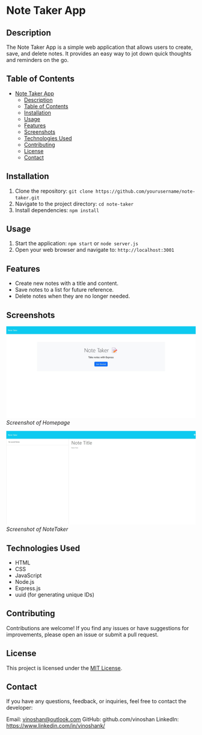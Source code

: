 # Note Taker App

## Description

The Note Taker App is a simple web application that allows users to create, save, and delete notes. It provides an easy way to jot down quick thoughts and reminders on the go.

## Table of Contents

- [Note Taker App](#note-taker-app)
  - [Description](#description)
  - [Table of Contents](#table-of-contents)
  - [Installation](#installation)
  - [Usage](#usage)
  - [Features](#features)
  - [Screenshots](#screenshots)
  - [Technologies Used](#technologies-used)
  - [Contributing](#contributing)
  - [License](#license)
  - [Contact](#contact)

## Installation

1. Clone the repository: `git clone https://github.com/yourusername/note-taker.git`
2. Navigate to the project directory: `cd note-taker`
3. Install dependencies: `npm install`

## Usage

1. Start the application: `npm start` or `node server.js`
2. Open your web browser and navigate to: `http://localhost:3001`

## Features

- Create new notes with a title and content.
- Save notes to a list for future reference.
- Delete notes when they are no longer needed.

## Screenshots

![Screenshot 1](./public/assets/images/screenshot1.jpeg)
*Screenshot of Homepage*

![Screenshot 2](./public/assets/images/screenshot2.jpeg)
*Screenshot of NoteTaker*

## Technologies Used

- HTML
- CSS
- JavaScript
- Node.js
- Express.js
- uuid (for generating unique IDs)

## Contributing

Contributions are welcome! If you find any issues or have suggestions for improvements, please open an issue or submit a pull request.

## License

This project is licensed under the [MIT License](LICENSE).

## Contact
If you have any questions, feedback, or inquiries, feel free to contact the developer:

Email: vinoshan@outlook.com 
GitHub: github.com/vinoshan 
LinkedIn: https://www.linkedin.com/in/vinoshank/